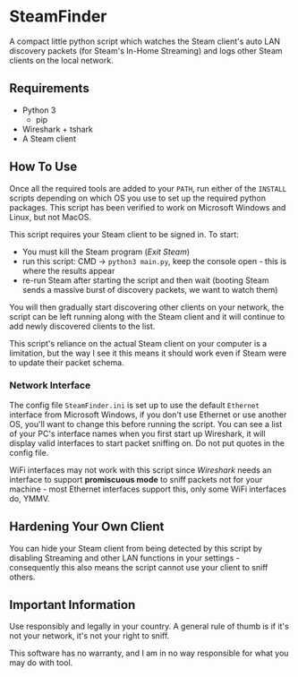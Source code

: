 # SteamFinder
 
A compact little python script which watches the Steam client's auto LAN discovery packets (for Steam's In-Home Streaming) and logs other Steam clients on the local network.

## Requirements

- Python 3
    - pip
- Wireshark + tshark
- A Steam client

## How To Use

Once all the required tools are added to your `PATH`, run either of the `INSTALL` scripts depending on which OS you use to set up the required python packages. This script has been verified to work on Microsoft Windows and Linux, but not MacOS.

This script requires your Steam client to be signed in. To start:
- You must kill the Steam program (*Exit Steam*)
- run this script: CMD -> `python3 main.py`, keep the console open - this is where the results appear
- re-run Steam after starting the script and then wait (booting Steam sends a massive burst of discovery packets, we want to watch them)

You will then gradually start discovering other clients on your network, the script can be left running along with the Steam client and it will continue to add newly discovered clients to the list.

This script's reliance on the actual Steam client on your computer is a limitation, but the way I see it this means it should work even if Steam were to update their packet schema.

### Network Interface

The config file `SteamFinder.ini` is set up to use the default `Ethernet` interface from Microsoft Windows, if you don't use Ethernet or use another OS, you'll want to change this before running the script. You can see a list of your PC's interface names when you first start up Wireshark, it will display valid interfaces to start packet sniffing on. Do not put quotes in the config file.

WiFi interfaces may not work with this script since *Wireshark* needs an interface to support **promiscuous mode** to sniff packets not for your machine - most Ethernet interfaces support this, only some WiFi interfaces do, YMMV.

## Hardening Your Own Client

You can hide your Steam client from being detected by this script by disabling Streaming and other LAN functions in your settings - consequently this also means the script cannot use your client to sniff others.

## Important Information

Use responsibly and legally in your country. A general rule of thumb is if it's not your network, it's not your right to sniff.

This software has no warranty, and I am in no way responsible for what you may do with tool.
